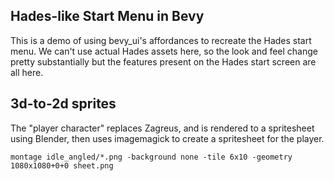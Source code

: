 ## Hades-like Start Menu in Bevy

This is a demo of using bevy_ui's affordances to recreate the Hades start menu. We can't use actual Hades assets here, so the look and feel change pretty substantially but the features present on the Hades start screen are all here.

## 3d-to-2d sprites

The "player character" replaces Zagreus, and is rendered to a spritesheet using Blender, then uses imagemagick to create a spritesheet for the player.

```
montage idle_angled/*.png -background none -tile 6x10 -geometry 1080x1080+0+0 sheet.png
```
